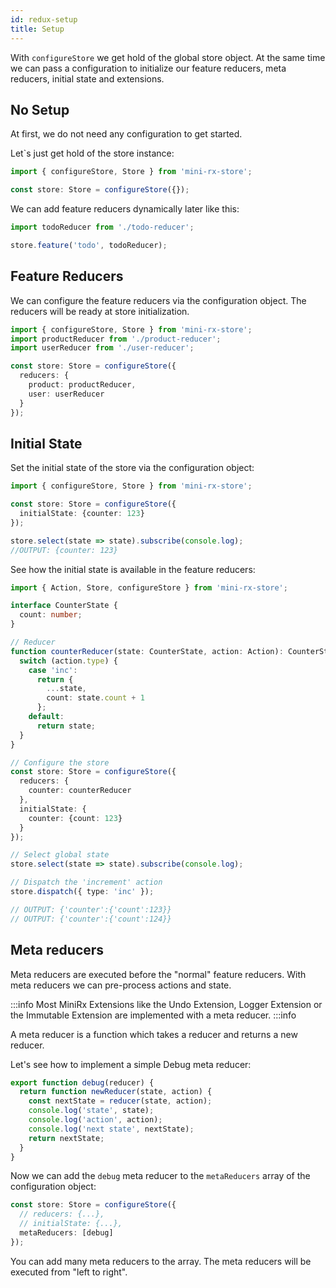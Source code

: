 ```yaml
---
id: redux-setup
title: Setup
---
```


With `configureStore` we get hold of the global store object. 
At the same time we can pass a configuration to initialize our feature reducers, meta reducers, initial state and extensions.

## No Setup
At first, we do not need any configuration to get started.

Let`s just get hold of the store instance:

```ts
import { configureStore, Store } from 'mini-rx-store';

const store: Store = configureStore({});
```

We can add feature reducers dynamically later like this:
```ts
import todoReducer from './todo-reducer';

store.feature('todo', todoReducer);
```

## Feature Reducers
We can configure the feature reducers via the configuration object. The reducers will be ready at store initialization.

```ts
import { configureStore, Store } from 'mini-rx-store';
import productReducer from './product-reducer';
import userReducer from './user-reducer';

const store: Store = configureStore({
  reducers: {
    product: productReducer,
    user: userReducer
  }
});
```

## Initial State
Set the initial state of the store via the configuration object:
```ts
import { configureStore, Store } from 'mini-rx-store';

const store: Store = configureStore({
  initialState: {counter: 123}
});

store.select(state => state).subscribe(console.log);
//OUTPUT: {counter: 123}
```
See how the initial state is available in the feature reducers:
```ts
import { Action, Store, configureStore } from 'mini-rx-store';

interface CounterState {
  count: number;
}

// Reducer
function counterReducer(state: CounterState, action: Action): CounterState {
  switch (action.type) {
    case 'inc':
      return {
        ...state,
        count: state.count + 1
      };
    default:
      return state;
  }
}

// Configure the store
const store: Store = configureStore({
  reducers: {
    counter: counterReducer
  },
  initialState: {
    counter: {count: 123} 
  }
});

// Select global state
store.select(state => state).subscribe(console.log);

// Dispatch the 'increment' action
store.dispatch({ type: 'inc' });

// OUTPUT: {'counter':{'count':123}}
// OUTPUT: {'counter':{'count':124}}
```

## Meta reducers
Meta reducers are executed before the "normal" feature reducers.
With meta reducers we can pre-process actions and state.

:::info
Most MiniRx Extensions like the Undo Extension, Logger Extension or the Immutable Extension are implemented with a meta reducer.
:::info

A meta reducer is a function which takes a reducer and returns a new reducer.

Let's see how to implement a simple Debug meta reducer:

```ts
export function debug(reducer) {
  return function newReducer(state, action) {
    const nextState = reducer(state, action);
    console.log('state', state);
    console.log('action', action);
    console.log('next state', nextState);
    return nextState;
  }
}
```
Now we can add the `debug` meta reducer to the `metaReducers` array of the configuration object:
```ts
const store: Store = configureStore({
  // reducers: {...},
  // initialState: {...},
  metaReducers: [debug]
});
```
You can add many meta reducers to the array. The meta reducers will be executed from "left to right".
